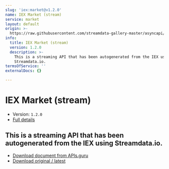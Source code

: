 ```yaml
---
slug: 'iex:market@v1.2.0'
name: IEX Market (stream)
service: market
layout: default
origin: >-
  https://raw.githubusercontent.com/streamdata-gallery-master/asyncapi/master/_listings/iex/iex-market-stream-async.md
info:
  title: IEX Market (stream)
  version: 1.2.0
  description: >-
    This is a streaming API that has been autogenerated from the IEX using
    Streamdata.io.
termsOfService: ''
externalDocs: {}

---
```

# IEX Market (stream)

* Version: `1.2.0`
* [Full details](../html/iex:market@v1.2.0.html)



## This is a streaming API that has been autogenerated from the IEX using Streamdata.io.



* [Download document from APIs.guru](https://raw.githubusercontent.com/APIs-guru/asyncapi-directory/master/docs/APIs/iex%3Amarket%40v1.2.0.yaml)
* [Download original / latest](https://raw.githubusercontent.com/streamdata-gallery-master/asyncapi/master/_listings/iex/iex-market-stream-async.md)

<script type="application/ld+json">
{
  "@context": "http://schema.org/",
  "@type": "WebAPI",
  "description": "This is a streaming API that has been autogenerated from the IEX using Streamdata.io.",
  "documentation": "",

  "name": "IEX Market (stream)"
}
</script>
